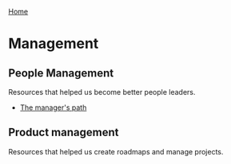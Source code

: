[Home](index.md)

# Management

## People Management
Resources that helped us become better people leaders.

* [The manager's path](http://shop.oreilly.com/product/0636920056843.do)


## Product management
Resources that helped us create roadmaps and manage projects.
